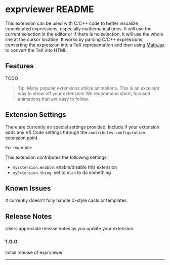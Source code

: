 # exprviewer README

This extension can be used with C/C++ code to better visualize complicated expressions, especially mathematical ones. It will use the current selection in the editor or if there is no selection, it will use the whole line at the cursor location. It works by parsing C/C++ expressions, converting the expression into a TeX representation and then using [MathJax](https://www.mathjax.org/) to convert the TeX into HTML.

## Features

TODO

> Tip: Many popular extensions utilize animations. This is an excellent way to show off your extension! We recommend short, focused animations that are easy to follow.

## Extension Settings

There are currently no special settings provided.
Include if your extension adds any VS Code settings through the `contributes.configuration` extension point.

For example:

This extension contributes the following settings:

* `myExtension.enable`: enable/disable this extension
* `myExtension.thing`: set to `blah` to do something

## Known Issues

It currently doesn't fully handle C-style casts or templates.

## Release Notes

Users appreciate release notes as you update your extension.

### 1.0.0

Initial release of exprviewer

-----------------------------------------------------------------------------------------------------------
